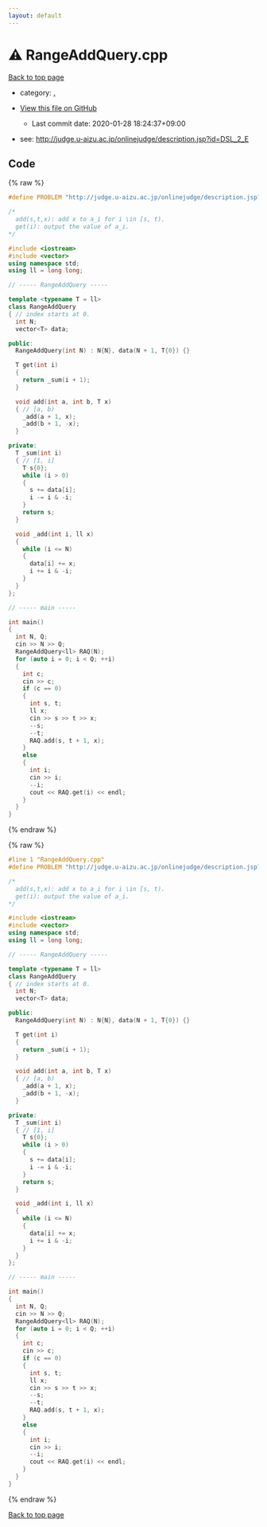 ```yaml
---
layout: default
---
```


<!-- mathjax config similar to math.stackexchange -->
<script type="text/javascript" async
  src="https://cdnjs.cloudflare.com/ajax/libs/mathjax/2.7.5/MathJax.js?config=TeX-MML-AM_CHTML">
</script>
<script type="text/x-mathjax-config">
  MathJax.Hub.Config({
    TeX: { equationNumbers: { autoNumber: "AMS" }},
    tex2jax: {
      inlineMath: [ ['$','$'] ],
      processEscapes: true
    },
    "HTML-CSS": { matchFontHeight: false },
    displayAlign: "left",
    displayIndent: "2em"
  });
</script>

<script type="text/javascript" src="https://cdnjs.cloudflare.com/ajax/libs/jquery/3.4.1/jquery.min.js"></script>
<script src="https://cdn.jsdelivr.net/npm/jquery-balloon-js@1.1.2/jquery.balloon.min.js" integrity="sha256-ZEYs9VrgAeNuPvs15E39OsyOJaIkXEEt10fzxJ20+2I=" crossorigin="anonymous"></script>
<script type="text/javascript" src="../assets/js/copy-button.js"></script>
<link rel="stylesheet" href="../assets/css/copy-button.css" />


# :warning: RangeAddQuery.cpp

<a href="../index.html">Back to top page</a>

* category: <a href="../index.html#5058f1af8388633f609cadb75a75dc9d">.</a>
* <a href="{{ site.github.repository_url }}/blob/master/RangeAddQuery.cpp">View this file on GitHub</a>
    - Last commit date: 2020-01-28 18:24:37+09:00


* see: <a href="http://judge.u-aizu.ac.jp/onlinejudge/description.jsp?id=DSL_2_E">http://judge.u-aizu.ac.jp/onlinejudge/description.jsp?id=DSL_2_E</a>


## Code

<a id="unbundled"></a>
{% raw %}
```cpp
#define PROBLEM "http://judge.u-aizu.ac.jp/onlinejudge/description.jsp?id=DSL_2_E"

/*
  add(s,t,x): add x to a_i for i \in [s, t).
  get(i): output the value of a_i.
*/

#include <iostream>
#include <vector>
using namespace std;
using ll = long long;

// ----- RangeAddQuery -----

template <typename T = ll>
class RangeAddQuery
{ // index starts at 0.
  int N;
  vector<T> data;

public:
  RangeAddQuery(int N) : N{N}, data(N + 1, T{0}) {}

  T get(int i)
  {
    return _sum(i + 1);
  }

  void add(int a, int b, T x)
  { // [a, b)
    _add(a + 1, x);
    _add(b + 1, -x);
  }

private:
  T _sum(int i)
  { // [1, i]
    T s{0};
    while (i > 0)
    {
      s += data[i];
      i -= i & -i;
    }
    return s;
  }

  void _add(int i, ll x)
  {
    while (i <= N)
    {
      data[i] += x;
      i += i & -i;
    }
  }
};

// ----- main -----

int main()
{
  int N, Q;
  cin >> N >> Q;
  RangeAddQuery<ll> RAQ(N);
  for (auto i = 0; i < Q; ++i)
  {
    int c;
    cin >> c;
    if (c == 0)
    {
      int s, t;
      ll x;
      cin >> s >> t >> x;
      --s;
      --t;
      RAQ.add(s, t + 1, x);
    }
    else
    {
      int i;
      cin >> i;
      --i;
      cout << RAQ.get(i) << endl;
    }
  }
}

```
{% endraw %}

<a id="bundled"></a>
{% raw %}
```cpp
#line 1 "RangeAddQuery.cpp"
#define PROBLEM "http://judge.u-aizu.ac.jp/onlinejudge/description.jsp?id=DSL_2_E"

/*
  add(s,t,x): add x to a_i for i \in [s, t).
  get(i): output the value of a_i.
*/

#include <iostream>
#include <vector>
using namespace std;
using ll = long long;

// ----- RangeAddQuery -----

template <typename T = ll>
class RangeAddQuery
{ // index starts at 0.
  int N;
  vector<T> data;

public:
  RangeAddQuery(int N) : N{N}, data(N + 1, T{0}) {}

  T get(int i)
  {
    return _sum(i + 1);
  }

  void add(int a, int b, T x)
  { // [a, b)
    _add(a + 1, x);
    _add(b + 1, -x);
  }

private:
  T _sum(int i)
  { // [1, i]
    T s{0};
    while (i > 0)
    {
      s += data[i];
      i -= i & -i;
    }
    return s;
  }

  void _add(int i, ll x)
  {
    while (i <= N)
    {
      data[i] += x;
      i += i & -i;
    }
  }
};

// ----- main -----

int main()
{
  int N, Q;
  cin >> N >> Q;
  RangeAddQuery<ll> RAQ(N);
  for (auto i = 0; i < Q; ++i)
  {
    int c;
    cin >> c;
    if (c == 0)
    {
      int s, t;
      ll x;
      cin >> s >> t >> x;
      --s;
      --t;
      RAQ.add(s, t + 1, x);
    }
    else
    {
      int i;
      cin >> i;
      --i;
      cout << RAQ.get(i) << endl;
    }
  }
}

```
{% endraw %}

<a href="../index.html">Back to top page</a>

